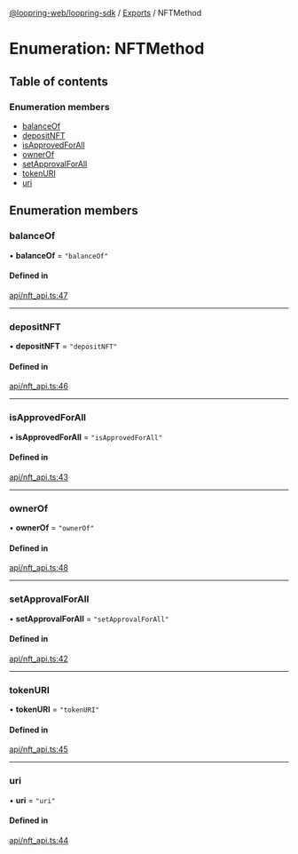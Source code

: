 [@loopring-web/loopring-sdk](../README.md) / [Exports](../modules.md) / NFTMethod

# Enumeration: NFTMethod

## Table of contents

### Enumeration members

- [balanceOf](NFTMethod.md#balanceof)
- [depositNFT](NFTMethod.md#depositnft)
- [isApprovedForAll](NFTMethod.md#isapprovedforall)
- [ownerOf](NFTMethod.md#ownerof)
- [setApprovalForAll](NFTMethod.md#setapprovalforall)
- [tokenURI](NFTMethod.md#tokenuri)
- [uri](NFTMethod.md#uri)

## Enumeration members

### balanceOf

• **balanceOf** = `"balanceOf"`

#### Defined in

[api/nft_api.ts:47](https://github.com/Loopring/loopring_sdk/blob/300ee65/src/api/nft_api.ts#L47)

___

### depositNFT

• **depositNFT** = `"depositNFT"`

#### Defined in

[api/nft_api.ts:46](https://github.com/Loopring/loopring_sdk/blob/300ee65/src/api/nft_api.ts#L46)

___

### isApprovedForAll

• **isApprovedForAll** = `"isApprovedForAll"`

#### Defined in

[api/nft_api.ts:43](https://github.com/Loopring/loopring_sdk/blob/300ee65/src/api/nft_api.ts#L43)

___

### ownerOf

• **ownerOf** = `"ownerOf"`

#### Defined in

[api/nft_api.ts:48](https://github.com/Loopring/loopring_sdk/blob/300ee65/src/api/nft_api.ts#L48)

___

### setApprovalForAll

• **setApprovalForAll** = `"setApprovalForAll"`

#### Defined in

[api/nft_api.ts:42](https://github.com/Loopring/loopring_sdk/blob/300ee65/src/api/nft_api.ts#L42)

___

### tokenURI

• **tokenURI** = `"tokenURI"`

#### Defined in

[api/nft_api.ts:45](https://github.com/Loopring/loopring_sdk/blob/300ee65/src/api/nft_api.ts#L45)

___

### uri

• **uri** = `"uri"`

#### Defined in

[api/nft_api.ts:44](https://github.com/Loopring/loopring_sdk/blob/300ee65/src/api/nft_api.ts#L44)

